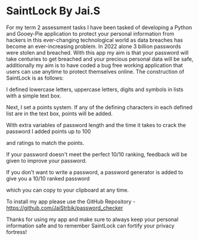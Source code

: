 # SaintLock By Jai.S

For my term 2 assessment tasks I have been tasked of developing a Python and Gooey-Pie application to protect
your personal information from hackers in this ever-changing technological world as data breaches has become 
an ever-increasing problem. In 2022 alone 3 billion passwords were stolen and breached. With this app my aim 
is that your password will take centuries to get breached and your precious personal data will be safe, additionally 
my aim is to have coded a bug free working application that users can use anytime to protect themselves online. 
The construction of SaintLock is as follows:  

I defined lowercase letters, uppercase letters, digits and symbols in lists with a simple text box. 

Next, I set a points system. If any of the defining characters in each defined list are in the text box, points will be added.  

With extra variables of password length and the time it takes to crack the password I added points up to 100 

and ratings to match the points. 

If your password doesn't meet the perfect 10/10 ranking, feedback will be given to improve your password.  

If you don't want to write a password, a password generator is added to give you a 10/10 ranked password  

which you can copy to your clipboard at any time.  

To install my app please use the GitHub Repository - https://github.com/JaiStrbik/password_checker 

Thanks for using my app and make sure to always keep your personal information safe and to remember SaintLock can fortify your privacy fortress! 

